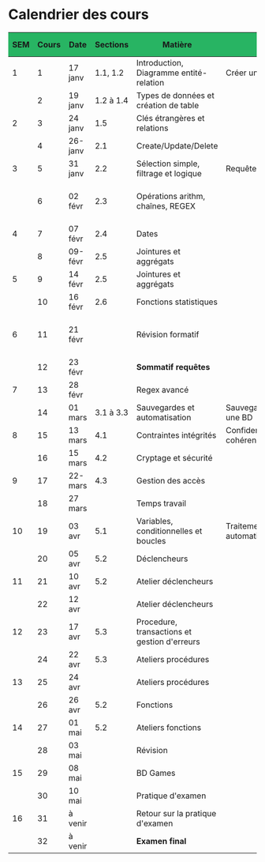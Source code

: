 <style>
th {background-color: #28B463;}
</style>

# Calendrier des cours

| SEM | Cours | Date    | Sections  | Matière                                      | Bloc                         | Travail à faire             | Remises    |
| --- | ----- | ------- | --------- | -------------------------------------------- | ---------------------------- | --------------------------- | ---------- |
| 1   | 1     | 17 janv | 1.1, 1.2  | Introduction, Diagramme entité-relation      | Créer un BD                  |                             |            |
|     | 2     | 19 janv | 1.2 à 1.4 | Types de données et création de table        |                              | Atelier 1                   |            |
| 2   | 3     | 24 janv | 1.5       | Clés étrangères et relations                 |                              | Atelier 2                   | Atelier 1  |
|     | 4     | 26-janv | 2.1       | Create/Update/Delete                         |                              |                             | Atelier 2  |
| 3   | 5     | 31 janv | 2.2  | Sélection simple, filtrage et logique        | Requête CRUD                 | Atelier 3                   |            |
|     | 6     | 02 févr | 2.3       | Opérations arithm, chaînes, REGEX            |                              | Atelier 4 - formatif formel | Atelier 3  |
| 4   | 7     | 07 févr | 2.4       | Dates                                        |                              | Atelier 5                   | Atelier 4  |
|     | 8     | 09-févr | 2.5       | Jointures et aggrégats                       |                              |                             | Atelier 5  |
| 5   | 9     | 14 févr | 2.5       | Jointures et aggrégats                       |                              | Atelier 6                   |            |
|     | 10    | 16 févr | 2.6       | Fonctions statistiques                       |                              | Atelier 7                   | Atelier 6  |
| 6   | 11    | 21 févr |           | Révision formatif                            |                              | **TP à remettre cours 21**      | Atelier 7  |
|     | 12    | 23 févr |           | **Sommatif requêtes**                            |                              |                             |            |
| 7   | 13    | 28 févr |           | Regex avancé                                 |                              | Atelier 8                   |            |
|     | 14    | 01 mars | 3.1 à 3.3 | Sauvegardes et automatisation                | Sauvegarder/restaurer une BD |                             | Atelier 8  |
| 8   | 15    | 13 mars | 4.1       | Contraintes intégrités                       | Confidentialité et cohérence | Atelier 9                   |            |
|     | 16    | 15 mars | 4.2       | Cryptage et sécurité                         |                              |                             | Atelier 9  |
| 9   | 17    | 22-mars | 4.3       | Gestion des accès                            |                              |                             |            |
|     | 18    | 27 mars |           | Temps travail                                |                              |                             |            |
| 10  | 19    | 03 avr  | 5.1       | Variables, conditionnelles et boucles        | Traitements automatisés      |                             |            |
|     | 20    | 05 avr  | 5.2       | Déclencheurs                                 |                              |                             |            |
| 11  | 21    | 10 avr  | 5.2       | Atelier déclencheurs                         |                              | Atelier 10                  | **TP**         |
|     | 22    | 12 avr  |           | Atelier déclencheurs                         |                              |                             |            |
| 12  | 23    | 17 avr  | 5.3       | Procedure, transactions et gestion d'erreurs |                              |                             | Atelier 10 |
|     | 24    | 22 avr  | 5.3       | Ateliers procédures                          |                              | Atelier 11                  |            |
| 13  | 25    | 24 avr  |           | Ateliers procédures                          |                              |                             |            |
|     | 26    | 26 avr  | 5.2       | Fonctions                                    |                              |                             | Atelier 11 |
| 14  | 27    | 01 mai  | 5.2       | Ateliers fonctions                           |                              | Atelier 12                  |            |
|     | 28    | 03 mai  |           | Révision                                     |                              |                             | Atelier 12 |
| 15  | 29    | 08 mai  |           | BD Games                                     |                              |                             |            |
|     | 30    | 10 mai  |           | Pratique d'examen                            |                              |                             |            |
| 16  | 31    | à venir |           | Retour sur la pratique d'examen              |                              |                             |            |
|     | 32    | à venir |           | **Examen final**                                 |                              |                             |            |